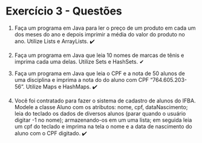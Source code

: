# Exercício 3 - Questões


1. Faça um programa em Java para ler o preço de um produto em cada um dos meses do ano e depois imprimir a média do valor do produto no ano. Utilize Lists e ArrayLists. ✔️

2. Faça um programa em Java que leia 10 nomes de marcas de tênis e imprima cada uma delas. Utilize Sets e HashSets. ✔

3. Faça um programa em Java que leia o CPF e a nota de 50 alunos de uma disciplina e imprima a nota do do aluno com CPF “764.605.203-56”. Utilize Maps e HashMaps. ✔️

4. Você foi contratado para fazer o sistema de cadastro de alunos do IFBA. Modele a classe Aluno com os atributos: nome, cpf, dataNascimento; leia do teclado os dados de diversos alunos (parar quando o usuário digitar -1 no nome); armazenando-os em um uma lista; em seguida leia um cpf do teclado e imprima na tela o nome e a data de nascimento do aluno com o CPF digitado. ✔️
